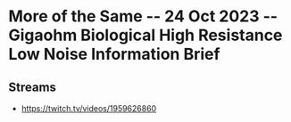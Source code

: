 # More of the Same -- 24 Oct 2023 -- Gigaohm Biological High Resistance Low Noise Information Brief

## Streams
- https://twitch.tv/videos/1959626860

